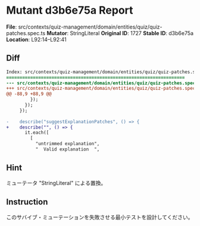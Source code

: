 # Mutant d3b6e75a Report

**File**: src/contexts/quiz-management/domain/entities/quiz/quiz-patches.spec.ts
**Mutator**: StringLiteral
**Original ID**: 1727
**Stable ID**: d3b6e75a
**Location**: L92:14–L92:41

## Diff

```diff
Index: src/contexts/quiz-management/domain/entities/quiz/quiz-patches.spec.ts
===================================================================
--- src/contexts/quiz-management/domain/entities/quiz/quiz-patches.spec.ts	original
+++ src/contexts/quiz-management/domain/entities/quiz/quiz-patches.spec.ts	mutated #1727
@@ -88,9 +88,9 @@
         });
       });
     });
 
-    describe("suggestExplanationPatches", () => {
+    describe("", () => {
       it.each([
         [
           "untrimmed explanation",
           "  Valid explanation  ",
```

## Hint

ミューテータ "StringLiteral" による置換。

## Instruction

このサバイブ・ミューテーションを失敗させる最小テストを設計してください。
